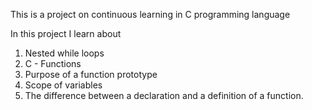 This is a project on continuous learning in C programming language

In this project I learn about

1. Nested while loops
2. C - Functions
3. Purpose of a function prototype
4. Scope of variables
5. The difference between a declaration and a definition of a function.
